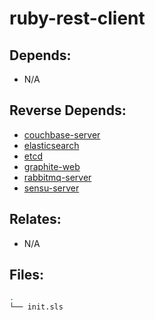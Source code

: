 # ruby-rest-client

## Depends:

  -  N/A

## Reverse Depends:

  -  [couchbase-server](/salt/couchbase-server)
  -  [elasticsearch](/salt/elasticsearch)
  -  [etcd](/salt/etcd)
  -  [graphite-web](/salt/graphite-web)
  -  [rabbitmq-server](/salt/rabbitmq-server)
  -  [sensu-server](/salt/sensu-server)

## Relates:

  -  N/A

## Files:

```bash
.
└── init.sls
```
